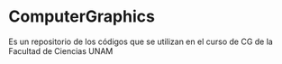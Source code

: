 # ComputerGraphics
Es un repositorio de los códigos que se utilizan en el curso de CG de la Facultad de Ciencias UNAM
